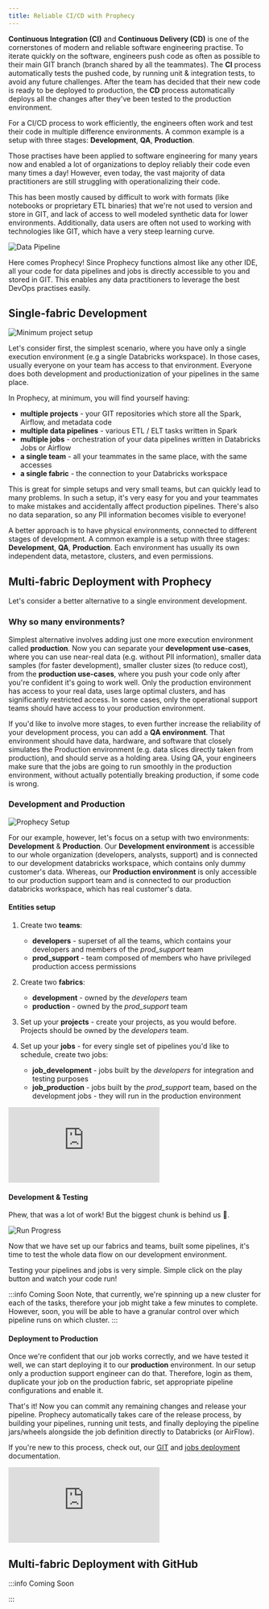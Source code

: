 ```yaml
---
title: Reliable CI/CD with Prophecy
---
```


**Continuous Integration (CI)** and **Continuous Delivery (CD)** is one of the cornerstones of modern and reliable
software engineering practise. To iterate quickly on the software, engineers push code as often as possible to their
main GIT branch (branch shared by all the teammates). The **CI** process automatically tests the pushed code, by running
unit & integration tests, to avoid any future challenges. After the team has decided that their new code is ready to be
deployed to production, the **CD** process automatically deploys all the changes after they've been tested to the
production environment.

For a CI/CD process to work efficiently, the engineers often work and test their code in multiple difference
environments. A common example is a setup with three stages: **Development**, **QA**, **Production**.

Those practises have been applied to software engineering for many years now and enabled a lot of organizations to
deploy reliably their code even many times a day! However, even today, the vast majority of data practitioners are
still struggling with operationalizing their code.

This has been mostly caused by difficult to work with formats (like notebooks or proprietary ETL binaries) that we're
not used to version and store in GIT, and lack of access to well modeled synthetic data for lower environments.
Additionally, data users are often not used to working with technologies like GIT, which have a very steep learning
curve.

![Data Pipeline](img/reliable-ci-cd/dev-qa-prod.png)

Here comes Prophecy! Since Prophecy functions almost like any other IDE, all your code for data pipelines and jobs is
directly accessible to you and stored in GIT. This enables any data practitioners to leverage the best DevOps practises
easily.

## Single-fabric Development

![Minimum project setup](img/reliable-ci-cd/min-project-setup.png)

Let's consider first, the simplest scenario, where you have only a single execution environment (e.g a single Databricks
workspace). In those cases, usually everyone on your team has access to that environment. Everyone does both development
and productionization of your pipelines in the same place.

In Prophecy, at minimum, you will find yourself having:

- **multiple projects** - your GIT repositories which store all the Spark, Airflow, and metadata code
- **multiple data pipelines** - various ETL / ELT tasks written in Spark
- **multiple jobs** - orchestration of your data pipelines written in Databricks Jobs or Airflow
- **a single team** - all your teammates in the same place, with the same accesses
- **a single fabric** - the connection to your Databricks workspace

This is great for simple setups and very small teams, but can quickly lead to many problems. In such a setup, it's very
easy for you and your teammates to make mistakes and accidentally affect production pipelines. There's also no data
separation, so any PII information becomes visible to everyone!

A better approach is to have physical environments, connected to different stages of development. A common example is a
setup with three stages: **Development**, **QA**, **Production**. Each environment has usually its own independent data,
metastore, clusters, and even permissions.

## Multi-fabric Deployment with Prophecy

Let's consider a better alternative to a single environment development.

### Why so many environments?

Simplest alternative involves adding just one more execution environment called **production**. Now you can separate
your **development use-cases**, where you can use near-real data (e.g. without PII information), smaller data samples
(for faster development), smaller cluster sizes (to reduce cost), from the **production use-cases**, where you push your
code only after you're confident it's going to work well. Only the production environment has access to your real data,
uses large optimal clusters, and has significantly restricted access. In some cases, only the operational support teams
should have access to your production environment.

If you'd like to involve more stages, to even further increase the reliability of your development process, you can add
a **QA environment**. That environment should have data, hardware, and software that closely simulates the Production
environment (e.g. data slices directly taken from production), and should serve as a holding area. Using QA, your
engineers make sure that the jobs are going to run smoothly in the production environment, without actually potentially
breaking production, if some code is wrong.

### Development and Production

![Prophecy Setup](img/reliable-ci-cd/prophecy-setup.png)

For our example, however, let's focus on a setup with two environments: **Development** & **Production**. Our
**Development environment** is accessible to our whole organization (developers, analysts, support) and is connected to
our development databricks workspace, which contains only dummy customer's data. Whereas, our **Production environment**
is only accessible to our production support team and is connected to our production databricks workspace, which has
real customer's data.

#### Entities setup

1. Create two **teams**:
    - **developers** - superset of all the teams, which contains your developers and members of the _prod_support_ team
    - **prod_support** - team composed of members who have privileged production access permissions

2. Create two **fabrics**:
    - **development** - owned by the _developers_ team
    - **production** - owned by the _prod_support_ team

5. Set up your **projects** - create your projects, as you would before. Projects should be owned by the _developers_
   team.

6. Set up your **jobs** - for every single set of pipelines you'd like to schedule, create two jobs:
    - **job_development** - jobs built by the _developers_ for integration and testing purposes
    - **job_production** - jobs built by the _prod_support_ team, based on the development jobs - they will run in the
      production environment

<div style={{position: 'relative', 'padding-bottom': '56.25%', height: 0}}>
   <iframe src="https://www.loom.com/embed/b9669f374f504e469b2f88374bcf35d3" frameborder="0" webkitallowfullscreen mozallowfullscreen allowfullscreen 
      style={{position: 'absolute', top: 0, left: 0, width: '100%', height: '100%'}}></iframe>
</div>

#### Development & Testing

Phew, that was a lot of work! But the biggest chunk is behind us 💪.

![Run Progress](img/reliable-ci-cd/run-progress.png)

Now that we have set up our fabrics and teams, built some pipelines, it's time to test the whole data flow on our
development environment.

Testing your pipelines and jobs is very simple. Simple click on the play button and watch your code run!

:::info Coming Soon
Note, that currently, we're spinning up a new cluster for each of the tasks, therefore your job might take a few minutes
to complete. However, soon, you will be able to have a granular control over which pipeline runs on which cluster.
:::

#### Deployment to Production

Once we're confident that our job works correctly, and we have tested it well, we can start deploying it to our
**production** environment. In our setup only a production support engineer can do that. Therefore, login as them,
duplicate your job on the production fabric, set appropriate pipeline configurations and enable it.

That's it! Now you can commit any remaining changes and release your pipeline. Prophecy automatically takes care of the
release process, by building your pipelines, running unit tests, and finally deploying the pipeline jars/wheels
alongside the job definition directly to Databricks (or AirFlow).

If you're new to this process, check out, our [GIT](/metadata/git)
and [jobs deployment](/low-code-jobs/databricks-jobs#deployment) documentation.

<div style={{position: 'relative', 'padding-bottom': '56.25%', height: 0}}>
   <iframe src="https://www.loom.com/embed/28153636876f409184e6ba2dcbc8f273" frameborder="0" webkitallowfullscreen mozallowfullscreen allowfullscreen 
      style={{position: 'absolute', top: 0, left: 0, width: '100%', height: '100%'}}></iframe>
</div>

## Multi-fabric Deployment with GitHub

:::info Coming Soon

:::
